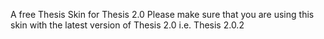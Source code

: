 A free Thesis Skin for Thesis 2.0
Please make sure that you are using this skin with the latest version of Thesis 2.0 i.e. Thesis 2.0.2